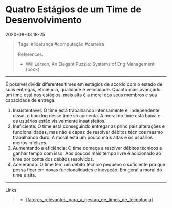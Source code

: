 # Quatro Estágios de um Time de Desenvolvimento

2020-08-03 18-25
> Tags: #liderança #computação #carreira
>
> References:
>
> - Will Larson, An Elegant Puzzle: Systems of Eng Management (book)

---

É possível dividir diferentes times em estágios de acordo com o estado de suas entregas, eficiência, qualidade e velocidade. Quanto mais avançado um time está nos estágios, mais alta é a moral dos seus membros  e sua capacidade de entrega.

1. Insustentável: O time está trabalhando intensamente e, independente disso, o backlog desse time só aumenta. A moral do time está baixa e os usuários estão visivelmente insatisfeitos.
2. Ineficiente: O time está conseguindo entregar as principais alterações e funcionalidades, mas não é capaz de resolver débitos técnicos mesmo trabalhando duro. A moral está um pouco mais altas e os usuários menos infelizes.
3. Aumentando a eficiência: O time começa a resolver débitos técnicos e ganhar tempo com isso. Aos poucos mais tempo livre é adicionado ao time por conta dos débitos resolvidos.
4. Acelerando: O time tem um débito técnico pequeno o suficiente pra que possa ficar em novas funcionalidades e inovação. Em geral a moral do time é alta.

---

Links:

> - [[fatores_relevantes_para_a_gestao_de_times_de_tecnologia]]

[//begin]: # "Autogenerated link references for markdown compatibility"
[fatores_relevantes_para_a_gestao_de_times_de_tecnologia]: fatores_relevantes_para_a_gestao_de_times_de_tecnologia "Fatores relevantes para a gestão de times de tecnologia"
[//end]: # "Autogenerated link references"

